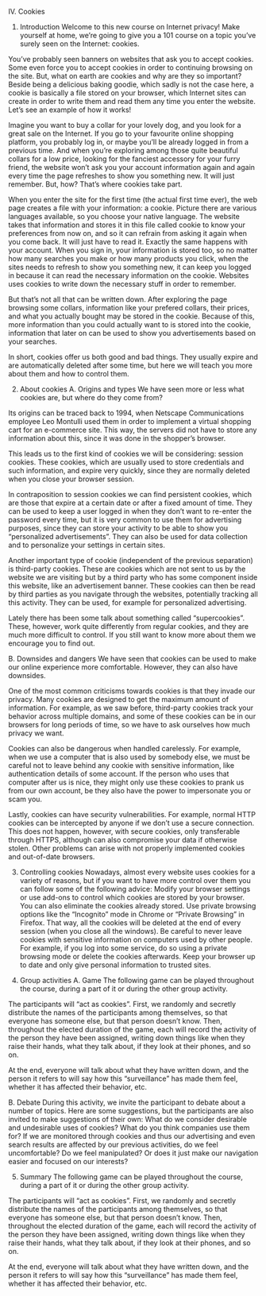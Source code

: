 IV. Cookies
1. Introduction
Welcome to this new course on Internet privacy! Make yourself at home, we’re going to give you a 101 course on a topic you’ve surely seen on the Internet: cookies.

You’ve probably seen banners on websites that ask you to accept cookies. Some even force you to accept cookies in order to continuing browsing on the site. But, what on earth are cookies and why are they so important? Beside being a delicious baking goodie, which sadly is not the case here, a cookie is basically a file stored on your browser, which Internet sites can create in order to write them and read them any time you enter the website. Let’s see an example of how it works!

Imagine you want to buy a collar for your lovely dog, and you look for a great sale on the Internet. If you go to your favourite online shopping platform, you probably log in, or maybe you’ll be already logged in from a previous time. And when you’re exploring among those quite beautiful collars for a low price, looking for the fanciest accessory for your furry friend, the website won’t ask you your account information again and again every time the page refreshes to show you something new. It will just remember. But, how? That’s where cookies take part.

When you enter the site for the first time (the actual first time ever), the web page creates a file with your information: a cookie. Picture there are various languages available, so you choose your native language. The website takes that information and stores it in this file called cookie to know your preferences from now on, and so it can refrain from asking it again when you come back. It will just have to read it. Exactly the same happens with your account. When you sign in, your information is stored too, so no matter how many searches you make or how many products you click, when the sites needs to refresh to show you something new, it can keep you logged in because it can read the necessary information on the cookie. Websites uses cookies to write down the necessary stuff in order to remember.

But that’s not all that can be written down. After exploring the page browsing some collars, information like your prefered collars, their prices, and what you actually bought may be stored in the cookie. Because of this, more information than you could actually want to is stored into the cookie, information that later on can be used to show you advertisements based on your searches.

In short, cookies offer us both good and bad things. They usually expire and are automatically deleted after some time, but here we will teach you more about them and how to control them.

2. About cookies
A. Origins and types
We have seen more or less what cookies are, but where do they come from?

Its origins can be traced back to 1994, when Netscape Communications employee Leo Montulli used them in order to implement a virtual shopping cart for an e-commerce site. This way, the servers did not have to store any information about this, since it was done in the shopper’s browser.

This leads us to the first kind of cookies we will be considering: session cookies. These cookies, which are usually used to store credentials and such information, and expire very quickly, since they are normally deleted when you close your browser session.

In contraposition to session cookies we can find persistent cookies, which are those that expire at a certain date or after a fixed amount of time. They can be used to keep a user logged in when they don’t want to re-enter the password every time, but it is very common to use them for advertising purposes, since they can store your activity to be able to show you “personalized advertisements”. They can also be used for data collection and to personalize your settings in certain sites.

Another important type of cookie (independent of the previous separation) is third-party cookies. These are cookies which are not sent to us by the website we are visiting but by a third party who has some component inside this website, like an advertisement banner. These cookies can then be read by third parties as you navigate through the websites, potentially tracking all this activity. They can be used, for example for personalized advertising.

Lately there has been some talk about something called “supercookies”. These, however, work quite differently from regular cookies, and they are much more difficult to control. If you still want to know more about them we encourage you to find out.

B. Downsides and dangers
We have seen that cookies can be used to make our online experience more comfortable. However, they can also have downsides.

One of the most common criticisms towards cookies is that they invade our privacy. Many cookies are designed to get the maximum amount of information. For example, as we saw before, third-party cookies track your behavior across multiple domains, and some of these cookies can be in our browsers for long periods of time, so we have to ask ourselves how much privacy we want.

Cookies can also be dangerous when handled carelessly. For example, when we use a computer that is also used by somebody else, we must be careful not to leave behind any cookie with sensitive information, like authentication details of some account. If the person who uses that computer after us is nice, they might only use these cookies to prank us from our own account, be they also have the power to impersonate you or scam you.

Lastly, cookies can have security vulnerabilities. For example, normal HTTP cookies can be intercepted by anyone if we don’t use a secure connection. This does not happen, however, with secure cookies, only transferable through HTTPS, although can also compromise your data if otherwise stolen. Other problems can arise with not properly implemented cookies and out-of-date browsers.

3. Controlling cookies
Nowadays, almost every website uses cookies for a variety of reasons, but if you want to have more control over them you can follow some of the following advice:
Modify your browser settings or use add-ons to control which cookies are stored by your browser. You can also eliminate the cookies already stored.
Use private browsing options like the “Incognito” mode in Chrome or “Private Browsing” in Firefox. That way, all the cookies will be deleted at the end of every session (when you close all the windows).
Be careful to never leave cookies with sensitive information on computers used by other people. For example, if you log into some service, do so using a private browsing mode or delete the cookies afterwards.
Keep your browser up to date and only give personal information to trusted sites.

4. Group activities
A. Game
The following game can be played throughout the course, during a part of it or during the other group activity.

The participants will “act as cookies”. First, we randomly and secretly distribute the names of the participants among themselves, so that everyone has someone else, but that person doesn’t know. Then, throughout the elected duration of the game, each will record the activity of the person they have been assigned, writing down things like when they raise their hands, what they talk about, if they look at their phones, and so on.

At the end, everyone will talk about what they have written down, and the person it refers to will say how this “surveillance” has made them feel, whether it has affected their behavior, etc.

B. Debate
During this activity, we invite the participant to debate about a number of topics. Here are some suggestions, but the participants are also invited to make suggestions of their own:
What do we consider desirable and undesirable uses of cookies? What do you think companies use them for?
If we are monitored through cookies and thus our advertising and even search results are affected by our previous activities, do we feel uncomfortable? Do we feel manipulated? Or does it just make our navigation easier and focused on our interests?

5. Summary
The following game can be played throughout the course, during a part of it or during the other group activity.

The participants will “act as cookies”. First, we randomly and secretly distribute the names of the participants among themselves, so that everyone has someone else, but that person doesn’t know. Then, throughout the elected duration of the game, each will record the activity of the person they have been assigned, writing down things like when they raise their hands, what they talk about, if they look at their phones, and so on.

At the end, everyone will talk about what they have written down, and the person it refers to will say how this “surveillance” has made them feel, whether it has affected their behavior, etc.
